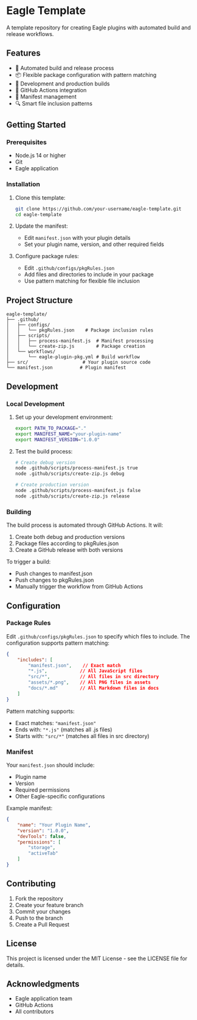 # Eagle Template

A template repository for creating Eagle plugins with automated build and release workflows.

## Features

- 🚀 Automated build and release process
- 📦 Flexible package configuration with pattern matching
- 🔧 Development and production builds
- 🎯 GitHub Actions integration
- 📝 Manifest management
- 🔍 Smart file inclusion patterns

## Getting Started

### Prerequisites

- Node.js 14 or higher
- Git
- Eagle application

### Installation

1. Clone this template:
   ```bash
   git clone https://github.com/your-username/eagle-template.git
   cd eagle-template
   ```

2. Update the manifest:
   - Edit `manifest.json` with your plugin details
   - Set your plugin name, version, and other required fields

3. Configure package rules:
   - Edit `.github/configs/pkgRules.json`
   - Add files and directories to include in your package
   - Use pattern matching for flexible file inclusion

## Project Structure

```
eagle-template/
├── .github/
│   ├── configs/
│   │   └── pkgRules.json    # Package inclusion rules
│   ├── scripts/
│   │   ├── process-manifest.js  # Manifest processing
│   │   └── create-zip.js        # Package creation
│   └── workflows/
│       └── eagle-plugin-pkg.yml # Build workflow
├── src/                    # Your plugin source code
└── manifest.json          # Plugin manifest
```

## Development

### Local Development

1. Set up your development environment:
   ```bash
   export PATH_TO_PACKAGE="."
   export MANIFEST_NAME="your-plugin-name"
   export MANIFEST_VERSION="1.0.0"
   ```

2. Test the build process:
   ```bash
   # Create debug version
   node .github/scripts/process-manifest.js true
   node .github/scripts/create-zip.js debug

   # Create production version
   node .github/scripts/process-manifest.js false
   node .github/scripts/create-zip.js release
   ```

### Building

The build process is automated through GitHub Actions. It will:
1. Create both debug and production versions
2. Package files according to pkgRules.json
3. Create a GitHub release with both versions

To trigger a build:
- Push changes to manifest.json
- Push changes to pkgRules.json
- Manually trigger the workflow from GitHub Actions

## Configuration

### Package Rules

Edit `.github/configs/pkgRules.json` to specify which files to include. The configuration supports pattern matching:

```json
{
    "includes": [
        "manifest.json",    // Exact match
        "*.js",            // All JavaScript files
        "src/*",           // All files in src directory
        "assets/*.png",    // All PNG files in assets
        "docs/*.md"        // All Markdown files in docs
    ]
}
```

Pattern matching supports:
- Exact matches: `"manifest.json"`
- Ends with: `"*.js"` (matches all .js files)
- Starts with: `"src/*"` (matches all files in src directory)

### Manifest

Your `manifest.json` should include:
- Plugin name
- Version
- Required permissions
- Other Eagle-specific configurations

Example manifest:
```json
{
    "name": "Your Plugin Name",
    "version": "1.0.0",
    "devTools": false,
    "permissions": [
        "storage",
        "activeTab"
    ]
}
```

## Contributing

1. Fork the repository
2. Create your feature branch
3. Commit your changes
4. Push to the branch
5. Create a Pull Request

## License

This project is licensed under the MIT License - see the LICENSE file for details.

## Acknowledgments

- Eagle application team
- GitHub Actions
- All contributors

